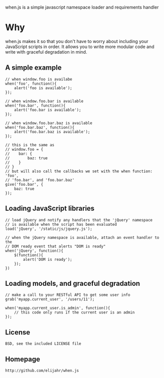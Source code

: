 when.js is a simple javascript namespace loader and requirements handler

Why
===
when.js makes it so that you don't have to worry about including your JavaScript
scripts in order.  It allows you to write more modular code and write with
graceful degradation in mind.

A simple example
----------------
    // when window.foo is availabe
    when('foo', function(){
        alert('foo is available');
    });

    // when window.foo.bar is available
    when('foo.bar', function(){
        alert('foo.bar is available');
    });

    // when window.foo.bar.baz is available
    when('foo.bar.baz', function(){
        alert('foo.bar.baz is available');
    });

    // this is the same as
    // window.foo = {
    //    bar: {
    //        baz: true
    //    }
    // }
    // but will also call the callbacks we set with the when function: 'foo',
    // 'foo.bar', and 'foo.bar.baz'
    give('foo.bar', {
        baz: true
    });


Loading JavaScript libraries
----------------------------
    // load jQuery and notify any handlers that the 'jQuery' namespace
    // is available when the script has been evaluated
    load('jQuery', '/static/js/jquery.js');

    // when the jQuery namespace is available, attach an event handler to the
    // DOM ready event that alerts "DOM is ready"
    when('jQuery', function(){
        $(function(){
            alert('DOM is ready');
        });
    })

Loading models, and graceful degradation
----------------------------------------
    // make a call to your RESTful API to get some user info
    grab('myapp.current_user', '/users/11');

    when('myapp.current_user.is_admin', function(){
        // this code only runs if the current user is an admin
    });

License
-------
    BSD, see the included LICENSE file

Homepage
--------
    http://github.com/elijahr/when.js
